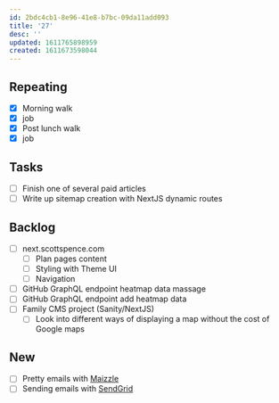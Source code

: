 ```yaml
---
id: 2bdc4cb1-8e96-41e8-b7bc-09da11add093
title: '27'
desc: ''
updated: 1611765898959
created: 1611673598044
---
```


## Repeating

- [x] Morning walk
- [x] job
- [x] Post lunch walk
- [x] job

## Tasks

- [ ] Finish one of several paid articles
- [ ] Write up sitemap creation with NextJS dynamic routes

## Backlog

- [ ] next.scottspence.com
  - [ ] Plan pages content
  - [ ] Styling with Theme UI
  - [ ] Navigation
- [ ] GitHub GraphQL endpoint heatmap data massage
- [ ] GitHub GraphQL endpoint add heatmap data
- [ ] Family CMS project (Sanity/NextJS)
  - [ ] Look into different ways of displaying a map without the cost
        of Google maps

## New

- [ ] Pretty emails with [Maizzle]
- [ ] Sending emails with [SendGrid]

<!-- Links -->

[maizzle]: https://maizzle.com/
[sendgrid]: https://app.sendgrid.com
